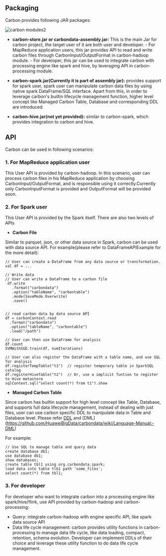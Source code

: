 ## Packaging
Carbon provides following JAR packages:

![carbon modules2](https://cloud.githubusercontent.com/assets/6500698/14255195/831c6e90-fac5-11e5-87ab-3b16d84918fb.png)

- **carbon-store.jar or carbondata-assembly.jar:** This is the main Jar for carbon project, the target user of it are both user and developer. 
      - For MapReduce application users, this jar provides API to read and write carbon files through CarbonInput/OutputFormat in carbon-hadoop module.
      - For developer, this jar can be used to integrate carbon with processing engine like spark and hive, by leveraging API in carbon-processing module.

- **carbon-spark.jar(Currently it is part of assembly jar):** provides support for spark user, spark user can manipulate carbon data files by using native spark DataFrame/SQL interface. Apart from this, in order to leverage carbon's builtin lifecycle management function, higher level concept like Managed Carbon Table, Database and corresponding DDL are introduced.

- **carbon-hive.jar(not yet provided):** similar to carbon-spark, which provides integration to carbon and hive.

## API
Carbon can be used in following scenarios:
### 1. For MapReduce application user
This User API is provided by carbon-hadoop. In this scenario, user can process carbon files in his MapReduce application by choosing CarbonInput/OutputFormat, and is responsible using it correctly.Currently only CarbonInputFormat is provided and OutputFormat will be provided soon.


### 2. For Spark user 
This User API is provided by the Spark itself. There are also two levels of APIs
-  **Carbon File**

Similar to parquet, json, or other data source in Spark, carbon can be used with data source API. For example(please refer to DataFrameAPIExample for the more detail):
```
// User can create a DataFrame from any data source or transformation.
val df = ...

// Write data
// User can write a DataFrame to a carbon file
 df.write
   .format("carbondata")
   .option("tableName", "carbontable")
   .mode(SaveMode.Overwrite)
   .save()


// read carbon data by data source API
df = carbonContext.read
  .format("carbondata")
  .option("tableName", "carbontable")
  .load("/path")

// User can then use DataFrame for analysis
df.count
SVMWithSGD.train(df, numIterations)

// User can also register the DataFrame with a table name, and use SQL for analysis
df.registerTempTable("t1")  // register temporary table in SparkSQL catalog
df.registerHiveTable("t2")  // Or, use a implicit funtion to register to Hive metastore
sqlContext.sql("select count(*) from t1").show
```

- **Managed Carbon Table**

Since carbon has builtin support for high level concept like Table, Database, and supports full data lifecycle management, instead of dealing with just files, user can use carbon specific DDL to manipulate data in Table and Database level. Please refer [DDL](https://github.com/HuaweiBigData/carbondata/wiki/Language-Manual:-DDL) and [DML] (https://github.com/HuaweiBigData/carbondata/wiki/Language-Manual:-DML)

For example:
```
// Use SQL to manage table and query data
create database db1;
use database db1;
show databases;
create table tbl1 using org.carbondata.spark;
load data into table tlb1 path 'some_files';
select count(*) from tbl1;
```

### 3. For developer
For developer who want to integrate carbon into a processing engine like spark/hive/flink, use API provided by carbon-hadoop and carbon-processing:
  - Query: integrate carbon-hadoop with engine specific API, like spark data source API 
  - Data life cycle management: carbon provides utility functions in carbon-processing to manage data life cycle, like data loading, compact, retention, schema evolution. Developer can implement DDLs of their choice and leverage these utility function to do data life cycle management.
